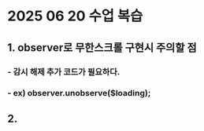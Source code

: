 # 2025 06 20 수업 복습
## 1. observer로 무한스크롤 구현시 주의할 점
### - 감시 해제 추가 코드가 필요하다.
### - ex) observer.unobserve($loading);
## 2. 

